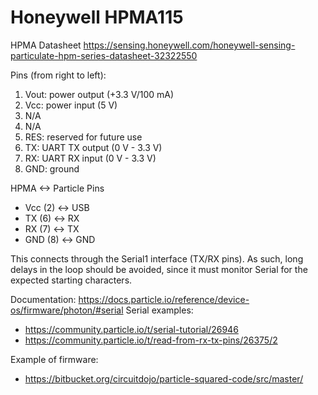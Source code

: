Honeywell HPMA115
===============

HPMA Datasheet
https://sensing.honeywell.com/honeywell-sensing-particulate-hpm-series-datasheet-32322550

Pins (from right to left):
1. Vout: power output (+3.3 V/100 mA)
2. Vcc: power input (5 V)
3. N/A
4. N/A
5. RES: reserved for future use
6. TX: UART TX output (0 V - 3.3 V)
7. RX: UART RX input (0 V - 3.3 V)
8. GND: ground

HPMA <-> Particle Pins
* Vcc (2) <-> USB
* TX (6) <-> RX
* RX (7) <-> TX
* GND (8) <-> GND


This connects through the Serial1 interface (TX/RX pins). As such, long delays in the loop should be avoided, since it must monitor Serial 
for the expected starting characters.

Documentation: https://docs.particle.io/reference/device-os/firmware/photon/#serial
Serial examples: 
* https://community.particle.io/t/serial-tutorial/26946
* https://community.particle.io/t/read-from-rx-tx-pins/26375/2

Example of firmware:
* https://bitbucket.org/circuitdojo/particle-squared-code/src/master/